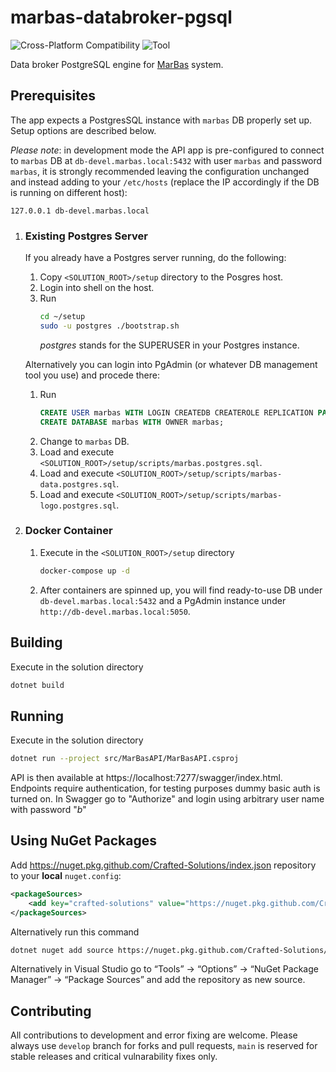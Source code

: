 # marbas-databroker-pgsql
![Cross-Platform Compatibility](https://jstools.dev/img/badges/os-badges.svg) ![Tool](https://img.shields.io/badge/.Net-8-lightblue)

Data broker PostgreSQL engine for [MarBas](../../../marbas-databroker) system.

## Prerequisites
The app expects a PostgresSQL instance with `marbas` DB properly set up. Setup options are described below.

*Please note*: in development mode the API app is pre-configured to connect to `marbas` DB at `db-devel.marbas.local:5432` with user `marbas` and password `marbas`, it is strongly recommended leaving the configuration unchanged and instead adding to your `/etc/hosts` (replace the IP accordingly if the DB is running on different host):
```hosts
127.0.0.1 db-devel.marbas.local
```

1. ### Existing Postgres Server
    If you already have a Postgres server running, do the following:

    1. Copy `<SOLUTION_ROOT>/setup` directory to the Posgres host.
    1. Login into shell on the host.
    1. Run
        ```sh
        cd ~/setup
        sudo -u postgres ./bootstrap.sh
        ```
        *postgres* stands for the SUPERUSER in your Postgres instance.

    Alternatively you can login into PgAdmin (or whatever DB management tool you use) and procede there:

    1. Run
        ```sql
        CREATE USER marbas WITH LOGIN CREATEDB CREATEROLE REPLICATION PASSWORD 'marbas';
        CREATE DATABASE marbas WITH OWNER marbas;
        ```
    1. Change to `marbas` DB.
    1. Load and execute `<SOLUTION_ROOT>/setup/scripts/marbas.postgres.sql`.
    1. Load and execute `<SOLUTION_ROOT>/setup/scripts/marbas-data.postgres.sql`.
    1. Load and execute `<SOLUTION_ROOT>/setup/scripts/marbas-logo.postgres.sql`.

1. ### Docker Container
    1. Execute in the `<SOLUTION_ROOT>/setup` directory
        ```sh
        docker-compose up -d
        ```
    1. After containers are spinned up, you will find ready-to-use DB under `db-devel.marbas.local:5432` and a PgAdmin instance under `http://db-devel.marbas.local:5050`.

## Building
Execute in the solution directory
```sh
dotnet build
```

## Running
Execute in the solution directory
```sh
dotnet run --project src/MarBasAPI/MarBasAPI.csproj
```

API is then available at https://localhost:7277/swagger/index.html. Endpoints require authentication, for testing purposes dummy basic auth is turned on. In Swagger go to "Authorize" and login using arbitrary user name with password "*b*"

## Using NuGet Packages
Add https://nuget.pkg.github.com/Crafted-Solutions/index.json repository to your **local** `nuget.config`:
```xml
<packageSources>
    <add key="crafted-solutions" value="https://nuget.pkg.github.com/Crafted-Solutions/index.json"/>
</packageSources>
```
Alternatively run this command
```sh
dotnet nuget add source https://nuget.pkg.github.com/Crafted-Solutions/index.json -n crafted-solutions
```
Alternatively in Visual Studio go to “Tools” -> “Options” -> “NuGet Package Manager” -> “Package Sources” and add the repository as new source.

## Contributing
All contributions to development and error fixing are welcome. Please always use `develop` branch for forks and pull requests, `main` is reserved for stable releases and critical vulnarability fixes only. 